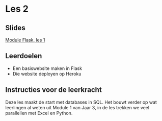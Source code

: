 # Les 2

## Slides

[Module Flask, les 1](https://slides.com/felienne/pidk-k4-m1-l1)

## Leerdoelen

* Een basiswebsite maken in Flask
* Die website deployen op Heroku

## Instructies voor de leerkracht

Deze les maakt de start met databases in SQL. Het bouwt verder op wat leerlingen al weten uit Module 1 van Jaar 3, in de les trekken we veel parallellen met Excel en Python. 


